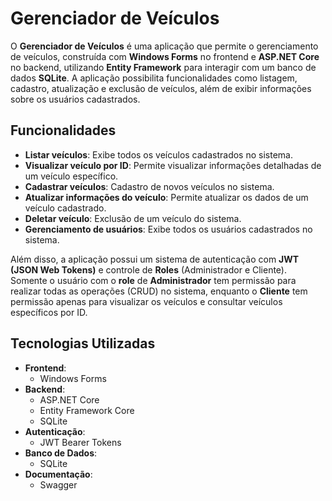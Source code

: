 # Gerenciador de Veículos

O **Gerenciador de Veículos** é uma aplicação que permite o gerenciamento de veículos, construída com **Windows Forms** no frontend e **ASP.NET Core** no backend, utilizando **Entity Framework** para interagir com um banco de dados **SQLite**. A aplicação possibilita funcionalidades como listagem, cadastro, atualização e exclusão de veículos, além de exibir informações sobre os usuários cadastrados.

## Funcionalidades

- **Listar veículos**: Exibe todos os veículos cadastrados no sistema.
- **Visualizar veículo por ID**: Permite visualizar informações detalhadas de um veículo específico.
- **Cadastrar veículos**: Cadastro de novos veículos no sistema.
- **Atualizar informações do veículo**: Permite atualizar os dados de um veículo cadastrado.
- **Deletar veículo**: Exclusão de um veículo do sistema.
- **Gerenciamento de usuários**: Exibe todos os usuários cadastrados no sistema.
  
Além disso, a aplicação possui um sistema de autenticação com **JWT (JSON Web Tokens)** e controle de **Roles** (Administrador e Cliente). Somente o usuário com o **role** de **Administrador** tem permissão para realizar todas as operações (CRUD) no sistema, enquanto o **Cliente** tem permissão apenas para visualizar os veículos e consultar veículos específicos por ID.

## Tecnologias Utilizadas

- **Frontend**: 
  - Windows Forms
- **Backend**:
  - ASP.NET Core
  - Entity Framework Core
  - SQLite
- **Autenticação**:
  - JWT Bearer Tokens
- **Banco de Dados**:
  - SQLite
- **Documentação**:
  - Swagger
